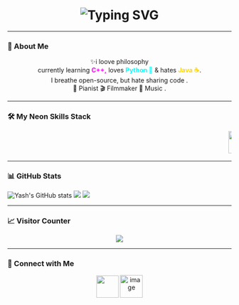 <div align="center">
  <h1>
    <img src="https://readme-typing-svg.herokuapp.com?font=Fira+Code&size=38&pause=1000&color=FF00FF&center=true&width=700&lines=👁️‍🗨️+Greetings+gitter;I'm+Yash+Naik;Open-Source+errr......." alt="Typing SVG" />
  </h1>
</div>

---

### 🌌 About Me  

<div align="center">
✨i loove philosophy <br> 
   currently learning <b style="color:#FF00FF">C++,</b> loves <b style="color:#00FFFF">Python 🐍</b> & hates <b style="color:#FFD700">Java ☕</b>. <br> 
   I breathe open-source, but hate sharing code . <br> 
🎹 Pianist 🎬 Filmmaker 🎵 Music . <br> 
</div> 

---



### 🛠️ My Neon Skills Stack  

<div align="center">
  <marquee scrollamount="12" behavior="scroll" direction="left">
    <img src="https://cdn.jsdelivr.net/gh/devicons/devicon/icons/python/python-original.svg" width="50" height="50"/>
    <img src="https://cdn.jsdelivr.net/gh/devicons/devicon@latest/icons/cplusplus/cplusplus-original.svg" width="50" height="50"/>
    <img src="https://cdn.jsdelivr.net/gh/devicons/devicon/icons/bash/bash-original.svg" width="50" height="50"/>
    <img src="https://cdn.jsdelivr.net/gh/devicons/devicon/icons/html5/html5-original.svg" width="50" height="50"/>
    <img src="https://cdn.jsdelivr.net/gh/devicons/devicon/icons/css3/css3-original.svg" width="50" height="50"/>
    <img src="https://cdn.jsdelivr.net/gh/devicons/devicon/icons/java/java-original.svg" width="50" height="50"/>
    <img src="https://cdn.jsdelivr.net/gh/devicons/devicon/icons/mysql/mysql-original.svg" width="50" height="50"/>
    <img src="https://cdn.jsdelivr.net/gh/devicons/devicon/icons/opencv/opencv-original.svg" width="50" height="50"/>
    <img src="https://cdn.jsdelivr.net/gh/devicons/devicon@latest/icons/blender/blender-original.svg" width="50" height="50" />
    <img src="https://cdn.jsdelivr.net/gh/devicons/devicon@latest/icons/unrealengine/unrealengine-original.svg" width="50" height="50" />
          
  </marquee>
</div>



---

### 📊 GitHub Stats  
![Yash's GitHub stats](https://github-readme-stats.vercel.app/api?username=Yash-ik&show_icons=true&theme=tokyonight)
  <img src="https://github-readme-stats.vercel.app/api/top-langs/?username=yash-ik&layout=compact&theme=dracula&hide_border=true&langs_count=8" />
  <img src="https://github-readme-streak-stats.herokuapp.com/?user=yash-ik&theme=dracula&hide_border=true" />


---

### 📈 Visitor Counter  

<p align="center">
  <img src="https://komarev.com/ghpvc/?username=yash-ik&style=for-the-badge&color=FF00FF&label=Visitors&labelColor=0D0D0D" />
</p>


------

### 🤝 Connect with Me  

<p align="center">
  <a href="https://www.linkedin.com/in/yash-naik-883543355" target="_blank"><img src="https://cdn.jsdelivr.net/gh/devicons/devicon@latest/icons/linkedin/linkedin-original.svg" width="50" height="50" /></a>
  <a href="https://www.instagram.com/yash._.n" target="_blank"><img width="51" height="51" alt="image" src="https://github.com/user-attachments/assets/34197642-b27f-4695-81e1-ff3e82aeda0e" />
</a>
</p>
<!-- ### 🎯 Fun (and Slightly Surreal) Facts  

- I **think in code 💻** and occasionally wonder if caffeine ☕ is my spirit animal.  
- I love **learning**, building random projects, and occasionally overthinking 🔮.  
- I’m obsessed with **open-source**, even if I sometimes hoard my own code 🖤.  

---

<p align="center">
  <img src=""C:\Users\yashn\Downloads\gif.gif"" width="400" />
</p>
